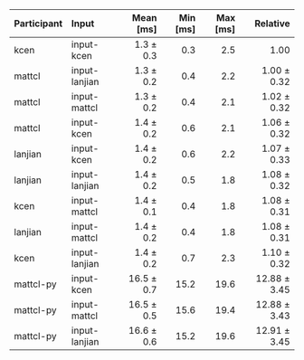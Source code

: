 | Participant | Input | Mean [ms] | Min [ms] | Max [ms] | Relative |
|:---|:---|---:|---:|---:|---:|
| kcen | input-kcen | 1.3 ± 0.3 | 0.3 | 2.5 | 1.00 |
| mattcl | input-lanjian | 1.3 ± 0.2 | 0.4 | 2.2 | 1.00 ± 0.32 |
| mattcl | input-mattcl | 1.3 ± 0.2 | 0.4 | 2.1 | 1.02 ± 0.32 |
| mattcl | input-kcen | 1.4 ± 0.2 | 0.6 | 2.1 | 1.06 ± 0.32 |
| lanjian | input-kcen | 1.4 ± 0.2 | 0.6 | 2.2 | 1.07 ± 0.33 |
| lanjian | input-lanjian | 1.4 ± 0.2 | 0.5 | 1.8 | 1.08 ± 0.32 |
| kcen | input-mattcl | 1.4 ± 0.1 | 0.4 | 1.8 | 1.08 ± 0.31 |
| lanjian | input-mattcl | 1.4 ± 0.2 | 0.4 | 1.8 | 1.08 ± 0.31 |
| kcen | input-lanjian | 1.4 ± 0.2 | 0.7 | 2.3 | 1.10 ± 0.32 |
| mattcl-py | input-kcen | 16.5 ± 0.7 | 15.2 | 19.6 | 12.88 ± 3.45 |
| mattcl-py | input-mattcl | 16.5 ± 0.5 | 15.6 | 19.4 | 12.88 ± 3.43 |
| mattcl-py | input-lanjian | 16.6 ± 0.6 | 15.2 | 19.6 | 12.91 ± 3.45 |
